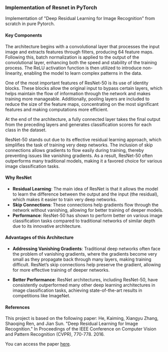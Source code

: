 ### Implementation of Resnet in PyTorch

Implementation of "Deep Residual Learning for Image Recognition" from scratch in pure Pytorch.       

#### Key Components

The architecture begins with a convolutional layer that processes the input image and extracts features through filters, producing 64 feature maps. Following this, batch normalization is applied to the output of the convolutional layer, enhancing both the speed and stability of the training process. The ReLU activation function is then utilized to introduce non-linearity, enabling the model to learn complex patterns in the data.

One of the most important features of ResNet-50 is its use of identity blocks. These blocks allow the original input to bypass certain layers, which helps maintain the flow of information through the network and makes training more manageable. Additionally, pooling layers are included to reduce the size of the feature maps, concentrating on the most significant features and making computations more efficient.

At the end of the architecture, a fully connected layer takes the final output from the preceding layers and generates classification scores for each class in the dataset.

ResNet-50 stands out due to its effective residual learning approach, which simplifies the task of training very deep networks. The inclusion of skip connections allows gradients to flow easily during training, thereby preventing issues like vanishing gradients. As a result, ResNet-50 often outperforms many traditional models, making it a favored choice for various image classification tasks.

#### Why ResNet

- **Residual Learning**: The main idea of ResNet is that it allows the model to learn the difference between the output and the input (the residual), which makes it easier to train very deep networks.
- **Skip Connections**: These connections help gradients flow through the network without vanishing, allowing for better training of deeper models.
- **Performance**: ResNet-50 has shown to perform better on various image classification tasks compared to traditional networks of similar depth due to its innovative architecture.


#### Advantages of this Architecture

- **Addressing Vanishing Gradients**:
      Traditional deep networks often face the problem of vanishing gradients, where the gradients become very small as they propagate back through many layers, making training difficult. ResNet’s skip connections help preserve the gradient, allowing for more effective training of deeper networks.

- **Better Performance**:
  ResNet architectures, including ResNet-50, have consistently outperformed many other deep learning architectures in image classification tasks, achieving state-of-the-art results in competitions like ImageNet.

#### References

This project is based on the following paper:
He, Kaiming, Xiangyu Zhang, Shaoqing Ren, and Jian Sun. "Deep Residual Learning for Image Recognition." In Proceedings of the IEEE Conference on Computer Vision and Pattern Recognition (CVPR), 770-778. 2016.

You can access the paper [here](https://arxiv.org/pdf/1512.03385).
